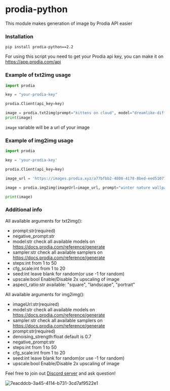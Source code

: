 # prodia-python
This module makes generation of image by Prodia API easier

### Installation 
```
pip install prodia-python==2.2
```
For using this script you need to get your Prodia api key, you can make it on https://app.prodia.com/api


### Example of txt2img usage
```python
import prodia

key = "your-prodia-key"

prodia.Client(api_key=key)

image = prodia.txt2img(prompt="kittens on cloud", model="dreamlike-diffusion-2.0.safetensors [fdcf65e7]")
print(image)
```
`image` variable will be a url of your image

### Example of img2img usage
```python
import prodia

key = 'your-prodia-key'

prodia.Client(api_key=key)

image_url = 'https://images.prodia.xyz/a77bfbb2-4808-4178-8bed-eed51077a476.png' #here should be url of your image

image = prodia.img2img(imageUrl=image_url, prompt="winter nature wallpaper")

print(image)
```

### Additional info

All available arguments for txt2img():
- prompt:str(required)
- negative_prompt:str
- model:str check all available models on https://docs.prodia.com/reference/generate
- sampler:str check all available samplers on https://docs.prodia.com/reference/generate
- steps:int from 1 to 50
- cfg_scale:int from 1 to 20
- seed:int leave blank for random(or use -1 for random)
- upscale:bool Enable/Disable 2x upscaling of image
- aspect_ratio:str available: "square", "landscape", "portrait"

All available arguments for img2img():
- imageUrl:str(required)
- model:str check all available models on https://docs.prodia.com/reference/generate
- sampler:str check all available samplers on https://docs.prodia.com/reference/generate
- prompt:str(required)
- denoising_strength:float default is 0.7
- negative_prompt:str
- steps:int from 1 to 50
- cfg_scale:int from 1 to 20
- seed:int leave blank for random(or use -1 for random)
- upscale:bool Enable/Disable 2x upscaling of image

Feel free to join out [Discord server](https://discord.gg/eAcrtqaE) and ask question!

![7eacddcb-3a45-4114-b731-3cd7af9522e1](https://user-images.githubusercontent.com/118455214/233359979-80274381-10dd-4ced-b7fa-d45437ef5bce.png)

